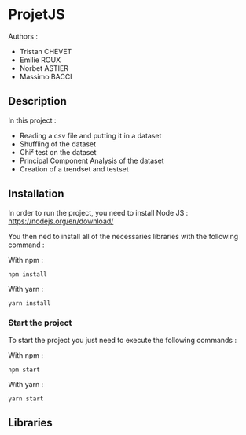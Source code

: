# ProjetJS

Authors : 
  - Tristan CHEVET
  - Emilie ROUX
  - Norbet ASTIER
  - Massimo BACCI

## Description

In this project :
  - Reading a csv file and putting it in a dataset
  - Shuffling of the dataset
  - Chi² test on the dataset
  - Principal Component Analysis of the dataset
  - Creation of a trendset and testset

## Installation

In order to run the project, you need to install Node JS : <https://nodejs.org/en/download/>

You then ned to install all of the necessaries libraries with the following command :

With npm :

```node
npm install
```

With yarn :

```node
yarn install
```

### Start the project

To start the project you just need to execute the following commands :

With npm :

```node
npm start
```
With yarn :

```node
yarn start
```

## Libraries

